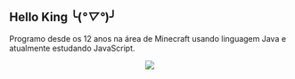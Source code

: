 ## Hello King ╰(*°▽°*)╯

Programo desde os 12 anos na área de Minecraft usando linguagem Java e atualmente estudando JavaScript.

<div align="center">
  <a href="https://github.com/KingTimer12">
</div>
  
<div align="center">
  <a href="https://twitter.com/KingTimer12" target="_blank"><img src="https://img.shields.io/badge/-Twitter-%230077B5?style=for-the-badge&logo=twitter&logoColor=white" target="_blank"></a>
</div>
